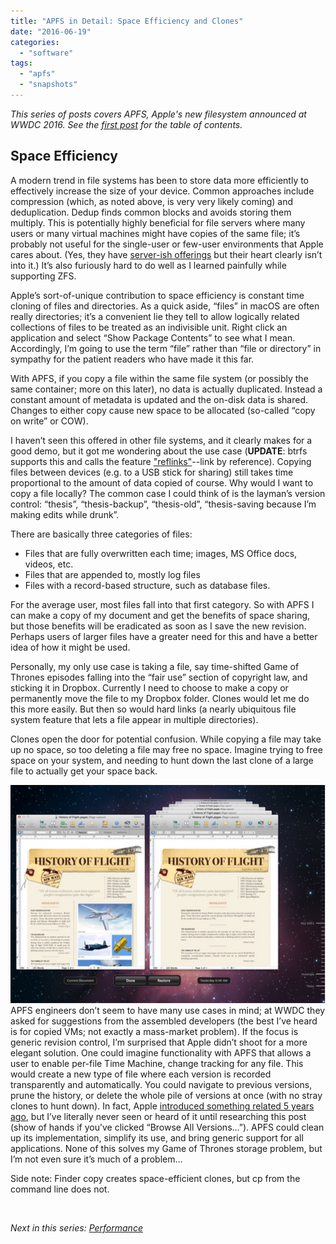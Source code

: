 ```yaml
---
title: "APFS in Detail: Space Efficiency and Clones"
date: "2016-06-19"
categories: 
  - "software"
tags: 
  - "apfs"
  - "snapshots"
---
```


_This series of posts covers APFS, Apple's new filesystem announced at WWDC 2016. See the [first post]( http://dtrace.org/blogs/ahl/2016/06/19/apfs-part1) for the table of contents._

## Space Efficiency

A modern trend in file systems has been to store data more efficiently to effectively increase the size of your device. Common approaches include compression (which, as noted above, is very very likely coming) and deduplication. Dedup finds common blocks and avoids storing them multiply. This is potentially highly beneficial for file servers where many users or many virtual machines might have copies of the same file; it’s probably not useful for the single-user or few-user environments that Apple cares about. (Yes, they have [server-ish offerings](http://www.apple.com/osx/server/features/#xsan) but their heart clearly isn’t into it.) It’s also furiously hard to do well as I learned painfully while supporting ZFS.

Apple’s sort-of-unique contribution to space efficiency is constant time cloning of files and directories. As a quick aside, “files” in macOS are often really directories; it’s a convenient lie they tell to allow logically related collections of files to be treated as an indivisible unit. Right click an application and select “Show Package Contents” to see what I mean. Accordingly, I’m going to use the term “file” rather than “file or directory” in sympathy for the patient readers who have made it this far.

With APFS, if you copy a file within the same file system (or possibly the same container; more on this later), no data is actually duplicated. Instead a constant amount of metadata is updated and the on-disk data is shared. Changes to either copy cause new space to be allocated (so-called “copy on write” or COW).

I haven’t seen this offered in other file systems, and it clearly makes for a good demo, but it got me wondering about the use case (**UPDATE**: btrfs supports this and calls the feature ["reflinks"](https://lwn.net/Articles/331808/)\--link by reference). Copying files between devices (e.g. to a USB stick for sharing) still takes time proportional to the amount of data copied of course. Why would I want to copy a file locally? The common case I could think of is the layman’s version control: “thesis”, “thesis-backup”, “thesis-old”, “thesis-saving because I’m making edits while drunk”.

There are basically three categories of files:

- Files that are fully overwritten each time; images, MS Office docs, videos, etc.
- Files that are appended to, mostly log files
- Files with a record-based structure, such as database files.

For the average user, most files fall into that first category. So with APFS I can make a copy of my document and get the benefits of space sharing, but those benefits will be eradicated as soon as I save the new revision. Perhaps users of larger files have a greater need for this and have a better idea of how it might be used.

Personally, my only use case is taking a file, say time-shifted Game of Thrones episodes falling into the “fair use” section of copyright law, and sticking it in Dropbox. Currently I need to choose to make a copy or permanently move the file to my Dropbox folder. Clones would let me do this more easily. But then so would hard links (a nearly ubiquitous file system feature that lets a file appear in multiple directories).

Clones open the door for potential confusion. While copying a file may take up no space, so too deleting a file may free no space. Imagine trying to free space on your system, and needing to hunt down the last clone of a large file to actually get your space back.

![](images/screenshot853.jpg "screenshot853")
APFS engineers don’t seem to have many use cases in mind; at WWDC they asked for suggestions from the assembled developers (the best I’ve heard is for copied VMs; not exactly a mass-market problem). If the focus is generic revision control, I’m surprised that Apple didn’t shoot for a more elegant solution. One could imagine functionality with APFS that allows a user to enable per-file Time Machine, change tracking for any file. This would create a new type of file where each version is recorded transparently and automatically. You could navigate to previous versions, prune the history, or delete the whole pile of versions at once (with no stray clones to hunt down). In fact, Apple [introduced something related 5 years ago](http://arstechnica.com/apple/2011/07/mac-os-x-10-7/14/#versioning-internals), but I’ve literally never seen or heard of it until researching this post (show of hands if you’ve clicked “Browse All Versions…”). APFS could clean up its implementation, simplify its use, and bring generic support for all applications. None of this solves my Game of Thrones storage problem, but I’m not even sure it’s much of a problem…

Side note: Finder copy creates space-efficient clones, but cp from the command line does not.

 

_Next in this series: [Performance](http://dtrace.org/blogs/ahl/2016/06/19/apfs-part4/)_
